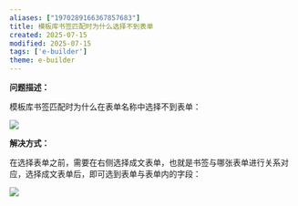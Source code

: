 ```yaml
---
aliases: ["1970289166367857683"]
title: 模板库书签匹配时为什么选择不到表单
created: 2025-07-15
modified: 2025-07-15
tags: ['e-builder']
theme: e-builder
---
```


**问题描述：**

模板库书签匹配时为什么在表单名称中选择不到表单：

![](90d393667aed26d5ebdb6e06949c4cef.jpg)

**解决方式：**

在选择表单之前，需要在右侧选择成文表单，也就是书签与哪张表单进行关系对应，选择成文表单后，即可选到表单与表单内的字段：

![](3274a980de1506a889e388508d18a6e9.jpg)
